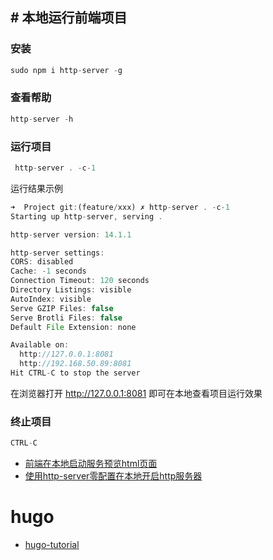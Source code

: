 ## # 本地运行前端项目

### 安装

```js
sudo npm i http-server -g
```

### 查看帮助

```js
http-server -h
```

### 运行项目

```js
 http-server . -c-1 
```

运行结果示例

```js
➜  Project git:(feature/xxx) ✗ http-server . -c-1  
Starting up http-server, serving .

http-server version: 14.1.1

http-server settings: 
CORS: disabled
Cache: -1 seconds
Connection Timeout: 120 seconds
Directory Listings: visible
AutoIndex: visible
Serve GZIP Files: false
Serve Brotli Files: false
Default File Extension: none

Available on:
  http://127.0.0.1:8081
  http://192.168.50.89:8081
Hit CTRL-C to stop the server
```

在浏览器打开 http://127.0.0.1:8081 即可在本地查看项目运行效果

### 终止项目

```js
CTRL-C
```



- [前端在本地启动服务预览html页面](https://www.cnblogs.com/lxn2/p/10006222.html)
- [使用http-server零配置在本地开启http服务器](https://blog.csdn.net/qq_30100043/article/details/73105362)

# hugo
- [hugo-tutorial](https://cloudcannon.com/community/learn/hugo-tutorial/)
